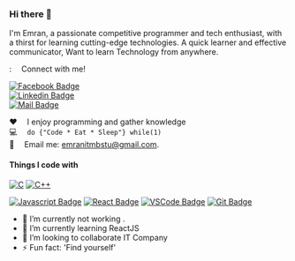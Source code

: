 ### Hi there 👋


I'm Emran, a passionate competitive programmer and tech enthusiast, with a thirst for learning cutting-edge technologies. A quick learner and effective communicator, Want to learn Technology from anywhere.

: &emsp;Connect with me!

[![Facebook Badge](https://img.shields.io/badge/Facebook-1877F2?style=for-the-badge&logo=facebook&logoColor=white)](https://www.facebook.com/its.Emranali/)  
[![Linkedin Badge](https://img.shields.io/badge/LinkedIn-0077B5?style=for-the-badge&logo=linkedin&logoColor=white)](https://www.linkedin.com/in/itsemran/)  
[![Mail Badge](https://img.shields.io/badge/Gmail-D14836?style=for-the-badge&logo=gmail&logoColor=white)](mailto:emranitmbstu@gmail.com)

:hearts: &emsp;I enjoy programming and gather knowledge <br/>
:computer: &emsp;`do {"Code * Eat * Sleep"}
while(1)` <br/>
:e-mail: &emsp;Email me: emranitmbstu@gmail.com.<br/>


#### Things I code with

[![C](https://img.shields.io/badge/-C-White?style=for-the-badge&labelColor=black&logo=c&logoColor=white)](#)
[![C++](https://img.shields.io/badge/-CPP-0864aa?style=for-the-badge&labelColor=black&logo=cplusplus&logoColor=blue)](#)

[![Javascript Badge](https://img.shields.io/badge/-Javascript-F0DB4F?style=for-the-badge&labelColor=black&logo=javascript&logoColor=F0DB4F)](#)
[![React Badge](https://img.shields.io/badge/-React-61DBFB?style=for-the-badge&labelColor=black&logo=react&logoColor=61DBFB)](#)
  [![VSCode Badge](https://img.shields.io/badge/Visual_Studio-5C2D91?style=for-the-badge&logo=visual%20studio&logoColor=white)](#)
   [![Git Badge](https://img.shields.io/badge/Git-F05032?style=for-the-badge&logo=git&logoColor=white)](#)





- 🔭 I’m currently not working .
- 🌱 I’m currently learning ReactJS
- 👯 I’m looking to collaborate IT Company 
- ⚡ Fun fact: 'Find yourself'
